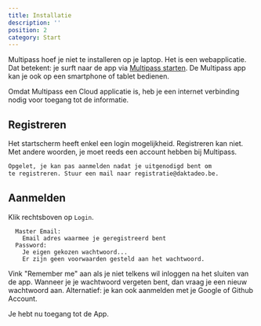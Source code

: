```yaml
---
title: Installatie
description: ''
position: 2
category: Start
---
```


Multipass hoef je niet te installeren op je laptop. Het is een webapplicatie. Dat betekent: je surft naar de app via [Multipass starten](https://beta.multipass.rocks).
De Multipass app kan je ook op een smartphone of tablet bedienen.

Omdat Multipass een Cloud applicatie is, heb je een internet verbinding nodig voor toegang tot de informatie.


## Registreren

Het startscherm heeft enkel een login mogelijkheid. Registreren kan niet. Met andere woorden, je moet reeds een account hebben bij Multipass.

  <code-block label="Registratie" active>

  ```bash
  Opgelet, je kan pas aanmelden nadat je uitgenodigd bent om 
  te registreren. Stuur een mail naar registratie@daktadeo.be.
  ```
   </code-block>

## Aanmelden

Klik rechtsboven op `Login`.

```login
  Master Email: 
    Email adres waarmee je geregistreerd bent
  Password: 
    Je eigen gekozen wachtwoord... 
    Er zijn geen voorwaarden gesteld aan het wachtwoord.
```
  Vink "Remember me" aan als je niet telkens wil inloggen na het sluiten van de app.
  Wanneer je je wachtwoord vergeten bent, dan vraag je een nieuw wachtwoord aan.
  Alternatief: je kan ook aanmelden met je Google of Github Account.

  Je hebt nu toegang tot de App.